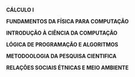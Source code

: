 **CÁLCULO I**

**FUNDAMENTOS DA FÍSICA PARA COMPUTAÇÃO**

**INTRODUÇÃO À CIÊNCIA DA COMPUTAÇÃO**

**LÓGICA DE PROGRAMAÇÃO E ALGORITMOS**

**METODOOLOGIA DA PESQUISA CIENTIFICA**

**RELAÇÕES SOCIAIS ÉTNICAS E MEIO AMBIENTE**
